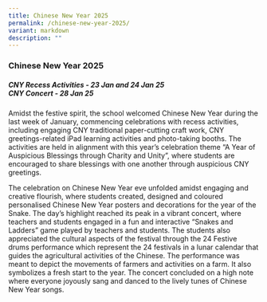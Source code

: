```yaml
---
title: Chinese New Year 2025
permalink: /chinese-new-year-2025/
variant: markdown
description: ""
---
```

### **Chinese New Year 2025**

##### CNY Recess Activities - 23 Jan and 24 Jan 25 <br>CNY Concert - 28 Jan 25

Amidst the festive spirit, the school welcomed Chinese New Year during the last week of January, commencing celebrations with recess activities, including engaging CNY traditional paper-cutting craft work, CNY greetings-related iPad learning activities and photo-taking booths. The activities are held in alignment with this year’s celebration theme “A Year of Auspicious Blessings through Charity and Unity”, where students are encouraged to share blessings with one another through auspicious CNY greetings.

The celebration on Chinese New Year eve unfolded amidst engaging and creative flourish, where students created, designed and coloured personalised Chinese New Year posters and decorations for the year of the Snake. The day’s highlight reached its peak in a vibrant concert, where teachers and students engaged in a fun and interactive “Snakes and Ladders” game played by teachers and students. The students also appreciated the cultural aspects of the festival through the 24 Festive drums performance which represent the 24 festivals in a lunar calendar that guides the agricultural activities of the Chinese. The performance was meant to depict the movements of farmers and activities on a farm. It also symbolizes a fresh start to the year. The concert concluded on a high note where everyone joyously sang and danced to the lively tunes of Chinese New Year songs.

